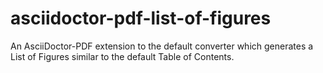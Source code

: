 # asciidoctor-pdf-list-of-figures
An AsciiDoctor-PDF extension to the default converter which generates a List of Figures similar to the default Table of Contents.
